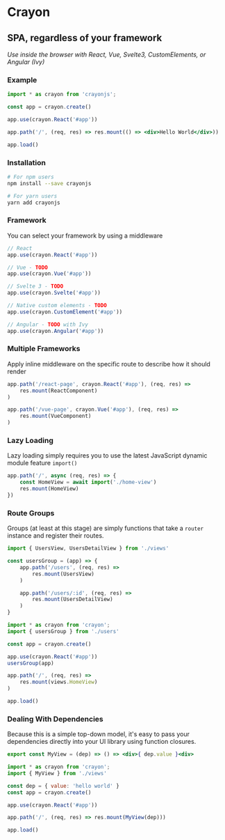 # Crayon
## SPA, regardless of your framework

_Use inside the browser with React, Vue, Svelte3, CustomElements, or Angular (Ivy)_

### Example

```jsx
import * as crayon from 'crayonjs';

const app = crayon.create()

app.use(crayon.React('#app'))

app.path('/', (req, res) => res.mount(() => <div>Hello World</div>))

app.load()
```

### Installation

```bash
# For npm users
npm install --save crayonjs

# For yarn users
yarn add crayonjs
```

### Framework

You can select your framework by using a middleware

```javascript
// React
app.use(crayon.React('#app'))

// Vue - TODO
app.use(crayon.Vue('#app'))

// Svelte 3 - TODO
app.use(crayon.Svelte('#app'))

// Native custom elements - TODO
app.use(crayon.CustomElement('#app'))

// Angular - TODO with Ivy
app.use(crayon.Angular('#app'))
```

### Multiple Frameworks

Apply inline middleware on the specific route to describe how it should render

```javascript
app.path('/react-page', crayon.React('#app'), (req, res) => 
    res.mount(ReactComponent)
)

app.path('/vue-page', crayon.Vue('#app'), (req, res) => 
    res.mount(VueComponent)
)
```

### Lazy Loading

Lazy loading simply requires you to use the latest JavaScript dynamic module feature `import()`

```javascript
app.path('/', async (req, res) => {
    const HomeView = await import('./home-view')
    res.mount(HomeView)
})
```

### Route Groups

Groups (at least at this stage) are simply functions that take a `router` instance and register their routes.

```javascript
import { UsersView, UsersDetailView } from './views'

const usersGroup = (app) => {
    app.path('/users', (req, res) =>
        res.mount(UsersView)
    )

    app.path('/users/:id', (req, res) =>
        res.mount(UsersDetailView)
    )
}
```

```javascript
import * as crayon from 'crayon';
import { usersGroup } from './users'

const app = crayon.create()

app.use(crayon.React('#app'))
usersGroup(app)

app.path('/', (req, res) =>
    res.mount(views.HomeView)
)

app.load()
```

### Dealing With Dependencies

Because this is a simple top-down model, it's easy to pass your dependencies directly into your UI library using function closures.

```jsx
export const MyView = (dep) => () => <div>{ dep.value }<div>
```

```javascript
import * as crayon from 'crayon';
import { MyView } from './views'

const dep = { value: 'hello world' }
const app = crayon.create()

app.use(crayon.React('#app'))

app.path('/', (req, res) => res.mount(MyView(dep)))

app.load()
```